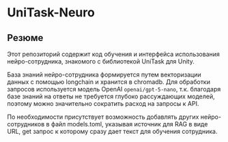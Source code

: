 # UniTask-Neuro

## Резюме

Этот репозиторий содержит код обучения и интерфейса использования нейро-сотрудника, знакомого с библиотекой UniTask для Unity.

База знаний нейро-сотрудника формируется путем векторизации данных с помощью longchain и хранится в chromadb. Для обработки запросов используется модель OpenAI `openai/gpt-5-nano`, т.к. благодаря базе знаний на ответы не требуется глубоко рассуждающих моделей, поэтому можно значительно сократить расход на запросы к API.

По необходимости присутствует возможность добавлять других нейро-сотрудников в файл models.toml, указывая источник для RAG в виде URL, get запрос к которому сразу дает текст для обучения сотрудника.
